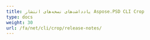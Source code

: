 ```yaml
---
title: یادداشت‌های نسخه‌های انتشار Aspose.PSD CLI Crop
type: docs
weight: 30
url: /fa/net/cli/crop/release-notes/
---
```

